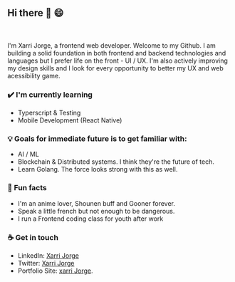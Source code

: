 ## Hi there :wave: :smile:
<br>
<br>
I'm Xarri Jorge, a frontend web developer. Welcome to my Github. I am building a solid foundation in both frontend and backend technologies and languages but I prefer life on the front - UI / UX. I'm also actively improving my design skills and I look for every opportunity to better my UX  and web acessibility game.


### ✔️ I'm currently learning
- Typerscript & Testing
- Mobile Development (React Native)

<!-- ### 👩‍💻 I'm working on
- Building projects to develop the skills learned from Tech above  -->

### 💡 Goals for immediate future is to get familiar with:
- AI / ML
- Blockchain & Distributed systems. I think they're the future of tech.
- Learn Golang. The force looks strong with this as well.

### 🌴 Fun facts
- I'm an anime lover, Shounen buff and Gooner forever. 
- Speak a little french but not enough to be dangerous.
- I run a Frontend coding class for youth after work

### ☕ Get in touch
- LinkedIn: <a href = "https://www.linkedin.com/in/xarrijorge/">Xarri Jorge</a>
- Twitter: <a href = "https://twitter.com/xarrijorge">Xarri Jorge</a>
- Portfolio Site: <a href = "https://xarrijorge.netlify.app">xarri Jorge</a>. 
<br>
<br>
